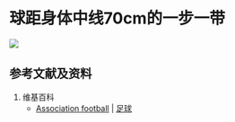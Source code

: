 # 球距身体中线70cm的一步一带

![](/images/在解剖学基础下进行身体锻炼/足球运动过程中的肌肉受力原理/直线带球/球距身体中线70cm的一步一带/1a1.jpg)

## 参考文献及资料

1. 维基百科
	- [Association football](https://en.wikipedia.org/wiki/Association_football) | [足球](https://zh.wikipedia.org/wiki/%E8%B6%B3%E7%90%83)



